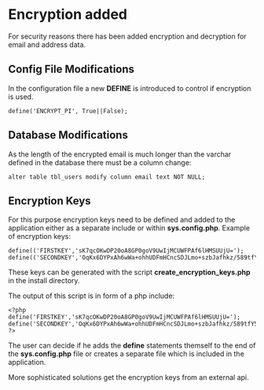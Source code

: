 # Encryption added
For security reasons there has been added encryption and decryption for email and address data.

## Config File Modifications
In the configuration file a new **DEFINE** is introduced to control if encryption is used.

```
define('ENCRYPT_PI', True||False);
```

## Database Modifications

As the length of the encrypted email is much longer than the varchar defined in the database there must be a column change:

```
alter table tbl_users modify column email text NOT NULL;
```

## Encryption Keys
For this purpose encryption keys need to be defined and added to the application either as a separate include or within **sys.config.php**.
Example of encryption keys:

```
define(('FIRSTKEY','sK7qcOKwDP20oA8GP0goV9UwIjMCUWFPAf6lHMSUUjU=');
define(('SECONDKEY','OqKx6DYPxAh6wWa+ohhUDFmHCncSDJLmo+szbJafhkz/589tfY59zDeWvoI69lOm4lhQRmrV+MRii1L3+3eV6w==');
```

These keys can be generated with the script **create_encryption_keys.php** in the install directory.

The output of this script is in form of a php include:

```
<?php
define('FIRSTKEY','sK7qcOKwDP20oA8GP0goV9UwIjMCUWFPAf6lHMSUUjU=');
define('SECONDKEY','OqKx6DYPxAh6wWa+ohhUDFmHCncSDJLmo+szbJafhkz/589tfY59zDeWvoI69lOm4lhQRmrV+MRii1L3+3eV6w==');
?>
```

The user can decide if he adds the **define** statements themself to the end of the **sys.config.php** file or
creates a separate file which is included in the application.

More sophisticated solutions get the encryption keys from an external api.
